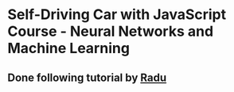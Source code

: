 # Self-Driving Car with JavaScript Course - Neural Networks and Machine Learning

## Done following tutorial by [Radu](https://www.youtube.com/watch?v=Rs_rAxEsAvI)
